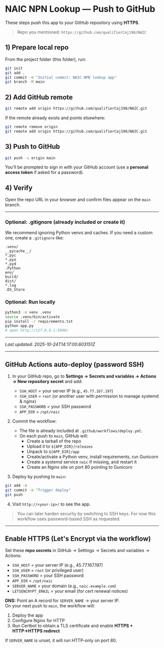 # NAIC NPN Lookup — Push to GitHub

These steps push this app to your GitHub repository using **HTTPS**.

> Repo you mentioned: `https://github.com/qualifierCaj198/NAIC`

## 1) Prepare local repo
From the project folder (this folder), run:
```bash
git init
git add .
git commit -m "Initial commit: NAIC NPN lookup app"
git branch -M main
```

## 2) Add GitHub remote
```bash
git remote add origin https://github.com/qualifierCaj198/NAIC.git
```

If the remote already exists and points elsewhere:
```bash
git remote remove origin
git remote add origin https://github.com/qualifierCaj198/NAIC.git
```

## 3) Push to GitHub
```bash
git push -u origin main
```

You'll be prompted to sign in with your GitHub account (use a **personal access token** if asked for a password).

## 4) Verify
Open the repo URL in your browser and confirm files appear on the `main` branch.

---

### Optional: .gitignore (already included or create it)
We recommend ignoring Python venvs and caches. If you need a custom one, create a `.gitignore` like:
```
.venv/
__pycache__/
*.pyc
*.pyo
*.pyd
.Python
env/
build/
dist/
*.log
.DS_Store
```

### Optional: Run locally
```bash
python3 -m venv .venv
source .venv/bin/activate
pip install -r requirements.txt
python app.py
# open http://127.0.0.1:5000/
```

---

_Last updated: 2025-10-24T14:17:00.603151Z_

---

## GitHub Actions auto-deploy (password SSH)

1) In your GitHub repo, go to **Settings → Secrets and variables → Actions → New repository secret** and add:
   - `SSH_HOST` = your server IP (e.g., `45.77.167.197`)
   - `SSH_USER` = `root` (or another user with permission to manage systemd & nginx)
   - `SSH_PASSWORD` = your SSH password
   - `APP_DIR` = `/opt/naic`

2) Commit the workflow:
   - The file is already included at `.github/workflows/deploy.yml`.
   - On each push to `main`, GitHub will:
     - Create a tarball of the repo
     - Upload it to `${APP_DIR}/releases`
     - Unpack to `${APP_DIR}/app`
     - Create/activate a Python venv, install requirements, run Gunicorn
     - Create a systemd service `naic` if missing, and restart it
     - Create an Nginx site on port 80 pointing to Gunicorn

3) Deploy by pushing to `main`:
```bash
git add -A
git commit -m "Trigger deploy"
git push
```

4) Visit `http://<your-ip>/` to see the app.

> You can later harden security by switching to SSH keys. For now this workflow uses password-based SSH as requested.

---

## Enable HTTPS (Let's Encrypt via the workflow)

Set these **repo secrets** in GitHub → Settings → Secrets and variables → Actions:

- `SSH_HOST` = your server IP (e.g., 45.77.167.197)
- `SSH_USER` = `root` (or privileged user)
- `SSH_PASSWORD` = your SSH password
- `APP_DIR` = `/opt/naic`
- `SERVER_NAME` = your domain (e.g., `naic.example.com`)
- `LETSENCRYPT_EMAIL` = your email (for cert renewal notices)

**DNS:** Point an A record for `SERVER_NAME` → your server IP.  
On your next push to `main`, the workflow will:
1. Deploy the app
2. Configure Nginx for HTTP
3. Run Certbot to obtain a TLS certificate and enable **HTTPS + HTTP→HTTPS redirect**

If `SERVER_NAME` is unset, it will run HTTP-only on port 80.